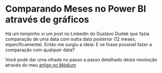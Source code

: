 # Comparando Meses no Power BI através de gráficos

Há um tempinho vi um post no LinkedIn do Gustavo Dudek que fazia comparação de uma data com outra data posterior (12 meses, especificamente). Então me surgiu a ideia: E se fosse possível fazer a comparação com qualquer data?

Você pode dar uma olhada no passo a passo detalhado desta resolução através do meu [artigo no Médium]()
